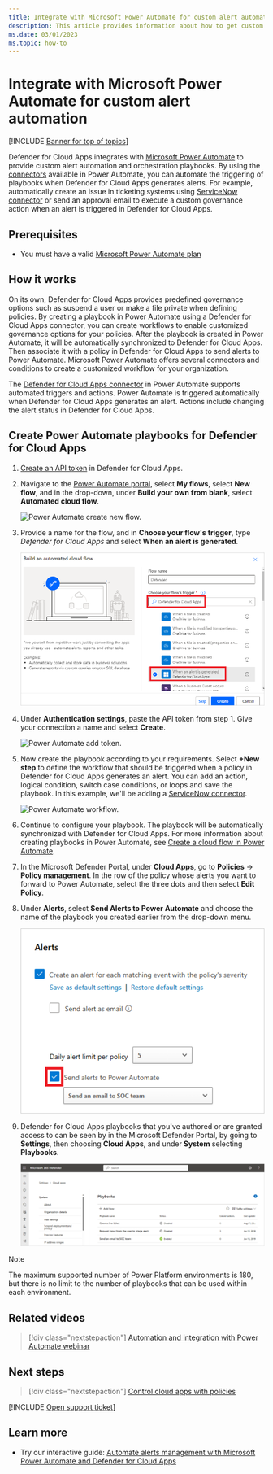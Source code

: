 ```yaml
---
title: Integrate with Microsoft Power Automate for custom alert automation
description: This article provides information about how to get custom alert automation by integrating Microsoft Power Automate with Defender for Cloud Apps.
ms.date: 03/01/2023
ms.topic: how-to
---
```

# Integrate with Microsoft Power Automate for custom alert automation

[!INCLUDE [Banner for top of topics](includes/banner.md)]

Defender for Cloud Apps integrates with [Microsoft Power Automate](/power-automate/getting-started) to provide custom alert automation and orchestration playbooks. By using the [connectors](/connectors/) available in Power Automate, you can automate the triggering of playbooks when Defender for Cloud Apps generates alerts. For example, automatically create an issue in ticketing systems using [ServiceNow connector](/connectors/service-now/) or send an approval email to execute a custom governance action when an alert is triggered in Defender for Cloud Apps.

## Prerequisites

- You must have a valid [Microsoft Power Automate plan](https://flow.microsoft.com/pricing/)

## How it works

On its own, Defender for Cloud Apps provides predefined governance options such as suspend a user or make a file private when defining policies. By creating a playbook in Power Automate using a Defender for Cloud Apps connector, you can create workflows to enable customized governance options for your policies. After the playbook is created in Power Automate, it will be automatically synchronized to Defender for Cloud Apps. Then associate it with a policy in Defender for Cloud Apps to send alerts to Power Automate. Microsoft Power Automate offers several connectors and conditions to create a customized workflow for your organization.

The [Defender for Cloud Apps connector](/connectors/cloudappsecurity/) in Power Automate supports automated triggers and actions. Power Automate is triggered automatically when Defender for Cloud Apps generates an alert. Actions include changing the alert status in Defender for Cloud Apps.

## Create Power Automate playbooks for Defender for Cloud Apps

1. [Create an API token](api-tokens-legacy.md) in Defender for Cloud Apps.

1. Navigate to the [Power Automate portal](https://flow.microsoft.com/), select **My flows**, select **New flow**, and in the drop-down, under **Build your own from blank**, select **Automated cloud flow**.

    ![Power Automate create new flow.](media/flow-create-new.png)

1. Provide a name for the flow, and in **Choose your flow's trigger**, type *Defender for Cloud Apps* and select **When an alert is generated**.

    ![Power Automate when an alert is generated.](media/flow-when-alert.png)

1. Under **Authentication settings**, paste the API token from step 1. Give your connection a name and select **Create**.

    ![Power Automate add token.](media/add-token.png)

1. Now create the playbook according to your requirements. Select **+New step** to define the workflow that should be triggered when a policy in Defender for Cloud Apps generates an alert. You can add an action, logical condition, switch case conditions, or loops and save the playbook. In this example, we'll be adding a [ServiceNow connector](/connectors/service-now/).

    ![Power Automate workflow.](media/flow-workflow.png)

1. Continue to configure your playbook. The playbook will be automatically synchronized with Defender for Cloud Apps. For more information about creating playbooks in Power Automate, see [Create a cloud flow in Power Automate](/power-automate/get-started-logic-flow).
1. In the Microsoft Defender Portal, under **Cloud Apps**, go to **Policies** -> **Policy management**. In the row of the policy whose alerts you want to forward to Power Automate, select the three dots and then select **Edit Policy**.
1. Under **Alerts**, select **Send Alerts to Power Automate** and choose the name of the playbook you created earlier from the drop-down menu.

    ![Enable Power Automate in policy.](media/flow-alerts-config.png)

1. Defender for Cloud Apps playbooks that you've authored or are granted access to can be seen by in the Microsoft Defender Portal, by going to **Settings**, then choosing **Cloud Apps**, and under **System** selecting **Playbooks**.

    ![view playbooks in Defender for Cloud Apps.](media/flow-extensions.png)

> [!NOTE]
>
> The maximum supported number of Power Platform environments is 180, but there is no limit to the number of playbooks that can be used within each environment.

## Related videos

> [!div class="nextstepaction"]
> [Automation and integration with Power Automate webinar](webinars.md#on-demand-webinars)

## Next steps

> [!div class="nextstepaction"]
> [Control cloud apps with policies](control-cloud-apps-with-policies.md)

[!INCLUDE [Open support ticket](includes/support.md)]

## Learn more

- Try our interactive guide: [Automate alerts management with Microsoft Power Automate and Defender for Cloud Apps](https://mslearn.cloudguides.com/guides/Automate%20alerts%20management%20with%20Microsoft%20Power%20Automate%20and%20Cloud%20App%20Security)
